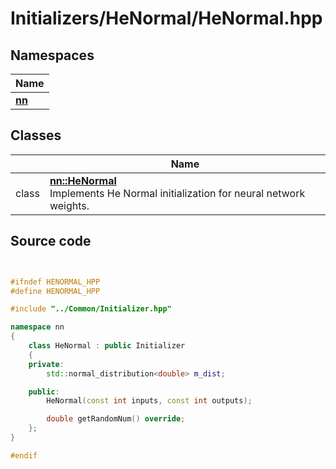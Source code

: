 # Initializers/HeNormal/HeNormal.hpp



## Namespaces

| Name           |
| -------------- |
| **[nn](../Namespaces/namespacenn.md)**  |

## Classes

|                | Name           |
| -------------- | -------------- |
| class | **[nn::HeNormal](../Classes/classnn_1_1_he_normal.md)** <br>Implements He Normal initialization for neural network weights.  |




## Source code

```cpp


#ifndef HENORMAL_HPP
#define HENORMAL_HPP

#include "../Common/Initializer.hpp"

namespace nn
{
    class HeNormal : public Initializer
    {
    private:
        std::normal_distribution<double> m_dist; 

    public:
        HeNormal(const int inputs, const int outputs);

        double getRandomNum() override;
    };
}

#endif
```
